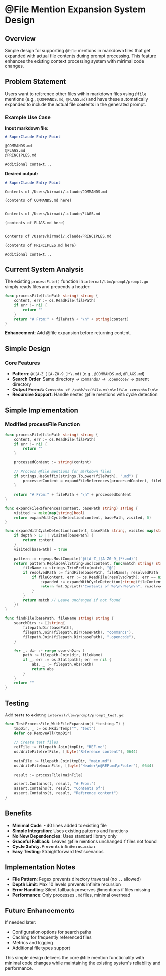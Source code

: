# @File Mention Expansion System Design

## Overview

Simple design for supporting `@file` mentions in markdown files that get expanded with actual file contents during prompt processing. This feature enhances the existing context processing system with minimal code changes.

## Problem Statement

Users want to reference other files within markdown files using `@file` mentions (e.g., `@COMMANDS.md`, `@FLAGS.md`) and have these automatically expanded to include the actual file contents in the generated prompt.

### Example Use Case

**Input markdown file:**
```markdown
# SuperClaude Entry Point

@COMMANDS.md
@FLAGS.md
@PRINCIPLES.md

Additional context...
```

**Desired output:**
```markdown
# SuperClaude Entry Point

Contents of /Users/kirmadi/.claude/COMMANDS.md

(contents of COMMANDS.md here)


Contents of /Users/kirmadi/.claude/FLAGS.md

(contents of FLAGS.md here)


Contents of /Users/kirmadi/.claude/PRINCIPLES.md

(contents of PRINCIPLES.md here)

Additional context...
```

## Current System Analysis

The existing `processFile()` function in `internal/llm/prompt/prompt.go` simply reads files and prepends a header:

```go
func processFile(filePath string) string {
    content, err := os.ReadFile(filePath)
    if err != nil {
        return ""
    }
    return "# From:" + filePath + "\n" + string(content)
}
```

**Enhancement**: Add @file expansion before returning content.

## Simple Design

### Core Features
- **Pattern**: `@([A-Z_][A-Z0-9_]*\.md)` (e.g., `@COMMANDS.md`, `@FLAGS.md`)
- **Search Order**: Same directory → `commands/` → `.opencode/` → parent directory
- **Output Format**: `Contents of /path/to/file.md\n\n[file contents]\n\n`
- **Recursive Support**: Handle nested @file mentions with cycle detection

## Simple Implementation

### Modified processFile Function

```go
func processFile(filePath string) string {
    content, err := os.ReadFile(filePath)
    if err != nil {
        return ""
    }
    
    processedContent := string(content)
    
    // Process @file mentions for markdown files
    if strings.HasSuffix(strings.ToLower(filePath), ".md") {
        processedContent = expandFileReferences(processedContent, filePath)
    }
    
    return "# From:" + filePath + "\n" + processedContent
}

func expandFileReferences(content, basePath string) string {
    visited := make(map[string]bool)
    return expandWithCycleDetection(content, basePath, visited, 0)
}

func expandWithCycleDetection(content, basePath string, visited map[string]bool, depth int) string {
    if depth > 10 || visited[basePath] {
        return content
    }
    visited[basePath] = true
    
    pattern := regexp.MustCompile(`@([A-Z_][A-Z0-9_]*\.md)`)
    return pattern.ReplaceAllStringFunc(content, func(match string) string {
        fileName := strings.TrimPrefix(match, "@")
        if resolvedPath := findFile(basePath, fileName); resolvedPath != "" {
            if fileContent, err := os.ReadFile(resolvedPath); err == nil {
                expanded := expandWithCycleDetection(string(fileContent), resolvedPath, visited, depth+1)
                return fmt.Sprintf("Contents of %s\n\n%s\n\n", resolvedPath, expanded)
            }
        }
        return match // Leave unchanged if not found
    })
}

func findFile(basePath, fileName string) string {
    searchDirs := []string{
        filepath.Dir(basePath),
        filepath.Join(filepath.Dir(basePath), "commands"),
        filepath.Join(filepath.Dir(basePath), ".opencode"),
    }
    
    for _, dir := range searchDirs {
        path := filepath.Join(dir, fileName)
        if _, err := os.Stat(path); err == nil {
            abs, _ := filepath.Abs(path)
            return abs
        }
    }
    return ""
}
```

## Testing

Add tests to existing `internal/llm/prompt/prompt_test.go`:

```go
func TestProcessFile_WithFileExpansion(t *testing.T) {
    tmpDir, _ := os.MkdirTemp("", "test")
    defer os.RemoveAll(tmpDir)
    
    // Create test files
    refFile := filepath.Join(tmpDir, "REF.md")
    os.WriteFile(refFile, []byte("Reference content"), 0644)
    
    mainFile := filepath.Join(tmpDir, "main.md")
    os.WriteFile(mainFile, []byte("Header\n@REF.md\nFooter"), 0644)
    
    result := processFile(mainFile)
    
    assert.Contains(t, result, "# From:")
    assert.Contains(t, result, "Contents of")
    assert.Contains(t, result, "Reference content")
}
```

## Benefits

- **Minimal Code**: ~40 lines added to existing file
- **Simple Integration**: Uses existing patterns and functions
- **No New Dependencies**: Uses standard library only
- **Graceful Fallback**: Leaves @file mentions unchanged if files not found
- **Cycle Safety**: Prevents infinite recursion
- **Easy Testing**: Straightforward test scenarios

## Implementation Notes

- **File Pattern**: Regex prevents directory traversal (no `..` allowed)
- **Depth Limit**: Max 10 levels prevents infinite recursion
- **Error Handling**: Silent fallback preserves @mentions if files missing
- **Performance**: Only processes `.md` files, minimal overhead

## Future Enhancements

If needed later:
- Configuration options for search paths
- Caching for frequently referenced files  
- Metrics and logging
- Additional file types support

This simple design delivers the core @file mention functionality with minimal code changes while maintaining the existing system's reliability and performance.